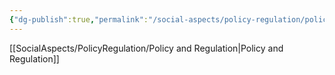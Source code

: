 ```yaml
---
{"dg-publish":true,"permalink":"/social-aspects/policy-regulation/policy-regulation-branches/government-incentives/"}
---
```


[[SocialAspects/PolicyRegulation/Policy and Regulation\|Policy and Regulation]]

